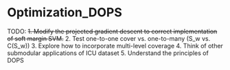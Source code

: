 # Optimization_DOPS

TODO:
 ~~1. Modify the projected gradient descent to correct implementation of soft margin SVM.~~ 
 2. Test one-to-one cover vs. one-to-many (S_w vs. C(S_w))
 3. Explore how to incorporate multi-level coverage
 4. Think of other submodular applications of ICU dataset
 5. Understand the principles of DOPS
